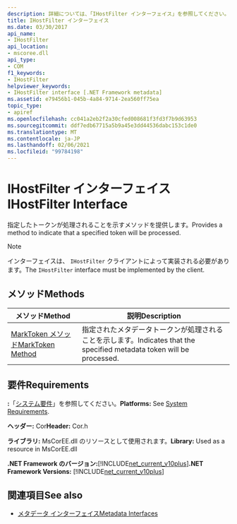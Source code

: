 ```yaml
---
description: 詳細については、「IHostFilter インターフェイス」を参照してください。
title: IHostFilter インターフェイス
ms.date: 03/30/2017
api_name:
- IHostFilter
api_location:
- mscoree.dll
api_type:
- COM
f1_keywords:
- IHostFilter
helpviewer_keywords:
- IHostFilter interface [.NET Framework metadata]
ms.assetid: e79456b1-045b-4a84-9714-2ea560ff75ea
topic_type:
- apiref
ms.openlocfilehash: cc041a2eb2f2a30cfed008681f3fd3f7b9d63953
ms.sourcegitcommit: ddf7edb67715a5b9a45e3dd44536dabc153c1de0
ms.translationtype: MT
ms.contentlocale: ja-JP
ms.lasthandoff: 02/06/2021
ms.locfileid: "99784198"
---
```

# <a name="ihostfilter-interface"></a><span data-ttu-id="d7ab7-103">IHostFilter インターフェイス</span><span class="sxs-lookup"><span data-stu-id="d7ab7-103">IHostFilter Interface</span></span>

<span data-ttu-id="d7ab7-104">指定したトークンが処理されることを示すメソッドを提供します。</span><span class="sxs-lookup"><span data-stu-id="d7ab7-104">Provides a method to indicate that a specified token will be processed.</span></span>  
  
> [!NOTE]
> <span data-ttu-id="d7ab7-105">インターフェイスは、 `IHostFilter` クライアントによって実装される必要があります。</span><span class="sxs-lookup"><span data-stu-id="d7ab7-105">The `IHostFilter` interface must be implemented by the client.</span></span>  
  
## <a name="methods"></a><span data-ttu-id="d7ab7-106">メソッド</span><span class="sxs-lookup"><span data-stu-id="d7ab7-106">Methods</span></span>  
  
|<span data-ttu-id="d7ab7-107">メソッド</span><span class="sxs-lookup"><span data-stu-id="d7ab7-107">Method</span></span>|<span data-ttu-id="d7ab7-108">説明</span><span class="sxs-lookup"><span data-stu-id="d7ab7-108">Description</span></span>|  
|------------|-----------------|  
|[<span data-ttu-id="d7ab7-109">MarkToken メソッド</span><span class="sxs-lookup"><span data-stu-id="d7ab7-109">MarkToken Method</span></span>](ihostfilter-marktoken-method.md)|<span data-ttu-id="d7ab7-110">指定されたメタデータトークンが処理されることを示します。</span><span class="sxs-lookup"><span data-stu-id="d7ab7-110">Indicates that the specified metadata token will be processed.</span></span>|  
  
## <a name="requirements"></a><span data-ttu-id="d7ab7-111">要件</span><span class="sxs-lookup"><span data-stu-id="d7ab7-111">Requirements</span></span>  

 <span data-ttu-id="d7ab7-112">**:**「[システム要件](../../get-started/system-requirements.md)」を参照してください。</span><span class="sxs-lookup"><span data-stu-id="d7ab7-112">**Platforms:** See [System Requirements](../../get-started/system-requirements.md).</span></span>  
  
 <span data-ttu-id="d7ab7-113">**ヘッダー:** Cor</span><span class="sxs-lookup"><span data-stu-id="d7ab7-113">**Header:** Cor.h</span></span>  
  
 <span data-ttu-id="d7ab7-114">**ライブラリ:** MsCorEE.dll のリソースとして使用されます。</span><span class="sxs-lookup"><span data-stu-id="d7ab7-114">**Library:** Used as a resource in MsCorEE.dll</span></span>  
  
 <span data-ttu-id="d7ab7-115">**.NET Framework のバージョン:**[!INCLUDE[net_current_v10plus](../../../../includes/net-current-v10plus-md.md)]</span><span class="sxs-lookup"><span data-stu-id="d7ab7-115">**.NET Framework Versions:** [!INCLUDE[net_current_v10plus](../../../../includes/net-current-v10plus-md.md)]</span></span>  
  
## <a name="see-also"></a><span data-ttu-id="d7ab7-116">関連項目</span><span class="sxs-lookup"><span data-stu-id="d7ab7-116">See also</span></span>

- [<span data-ttu-id="d7ab7-117">メタデータ インターフェイス</span><span class="sxs-lookup"><span data-stu-id="d7ab7-117">Metadata Interfaces</span></span>](metadata-interfaces.md)
